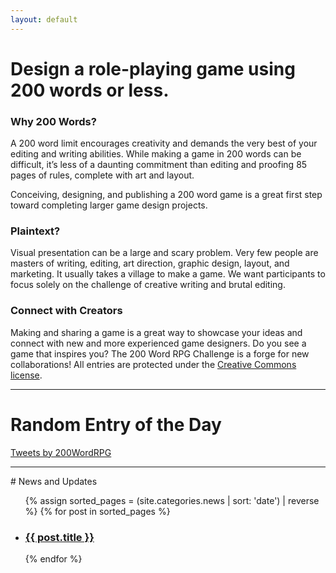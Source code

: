 ```yaml
---
layout: default
---
```

# Design a role-playing game using 200 words or less.

### Why 200 Words?

A 200 word limit encourages creativity and demands the very best of your editing and writing abilities. While making a game in 200 words can be difficult, it’s less of a daunting commitment than editing and proofing 85 pages of rules, complete with art and layout.

Conceiving, designing, and publishing a 200 word game is a great first step toward completing larger game design projects.

### Plaintext?

Visual presentation can be a large and scary problem. Very few people are masters of writing, editing, art direction, graphic design, layout, and marketing. It usually takes a village to make a game. We want participants to focus solely on the challenge of creative writing and brutal editing.

### Connect with Creators

Making and sharing a game is a great way to showcase your ideas and connect with new and more experienced game designers. Do you see a game that inspires you? The 200 Word RPG Challenge is a forge for new collaborations! All entries are protected under the [Creative Commons license]({{site.baseurl}}/licensing).

<hr>

# Random Entry of the Day
  
<a class="twitter-timeline" data-tweet-limit="1" href="https://twitter.com/200WordRPG">Tweets by 200WordRPG</a> <script async src="//platform.twitter.com/widgets.js" charset="utf-8"></script>

<hr>
# News and Updates

<ul>
{% assign sorted_pages = (site.categories.news | sort: 'date') | reverse %}
  {% for post in sorted_pages %}
      <li><h3><strong><a href="{{ post.url }}">
        {{ post.title }}
      </a></strong></h3></li>
  {% endfor %}
</ul>

